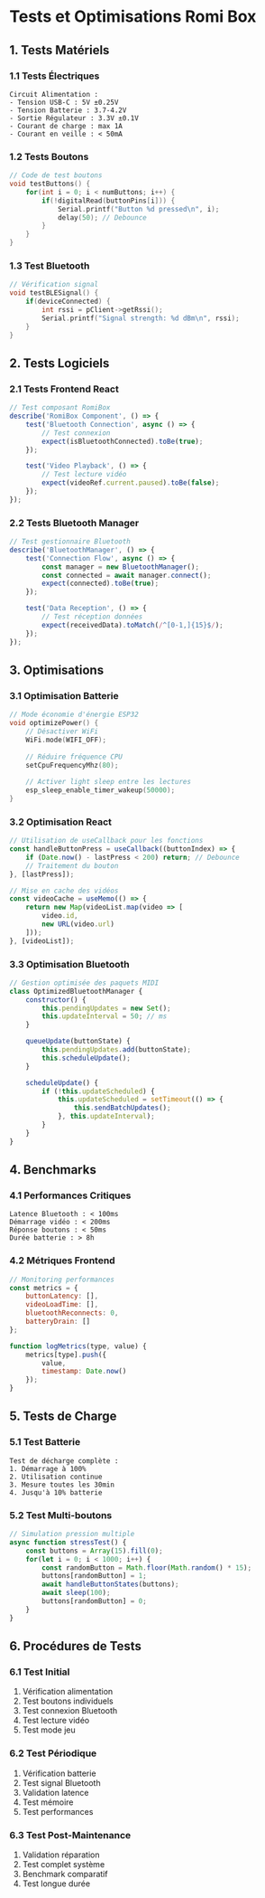 # Tests et Optimisations Romi Box

## 1. Tests Matériels

### 1.1 Tests Électriques
```
Circuit Alimentation :
- Tension USB-C : 5V ±0.25V
- Tension Batterie : 3.7-4.2V
- Sortie Régulateur : 3.3V ±0.1V
- Courant de charge : max 1A
- Courant en veille : < 50mA
```

### 1.2 Tests Boutons
```cpp
// Code de test boutons
void testButtons() {
    for(int i = 0; i < numButtons; i++) {
        if(!digitalRead(buttonPins[i])) {
            Serial.printf("Button %d pressed\n", i);
            delay(50); // Debounce
        }
    }
}
```

### 1.3 Test Bluetooth
```cpp
// Vérification signal
void testBLESignal() {
    if(deviceConnected) {
        int rssi = pClient->getRssi();
        Serial.printf("Signal strength: %d dBm\n", rssi);
    }
}
```

## 2. Tests Logiciels

### 2.1 Tests Frontend React
```javascript
// Test composant RomiBox
describe('RomiBox Component', () => {
    test('Bluetooth Connection', async () => {
        // Test connexion
        expect(isBluetoothConnected).toBe(true);
    });

    test('Video Playback', () => {
        // Test lecture vidéo
        expect(videoRef.current.paused).toBe(false);
    });
});
```

### 2.2 Tests Bluetooth Manager
```javascript
// Test gestionnaire Bluetooth
describe('BluetoothManager', () => {
    test('Connection Flow', async () => {
        const manager = new BluetoothManager();
        const connected = await manager.connect();
        expect(connected).toBe(true);
    });

    test('Data Reception', () => {
        // Test réception données
        expect(receivedData).toMatch(/^[0-1,]{15}$/);
    });
});
```

## 3. Optimisations

### 3.1 Optimisation Batterie
```cpp
// Mode économie d'énergie ESP32
void optimizePower() {
    // Désactiver WiFi
    WiFi.mode(WIFI_OFF);
    
    // Réduire fréquence CPU
    setCpuFrequencyMhz(80);
    
    // Activer light sleep entre les lectures
    esp_sleep_enable_timer_wakeup(50000);
}
```

### 3.2 Optimisation React
```javascript
// Utilisation de useCallback pour les fonctions
const handleButtonPress = useCallback((buttonIndex) => {
    if (Date.now() - lastPress < 200) return; // Debounce
    // Traitement du bouton
}, [lastPress]);

// Mise en cache des vidéos
const videoCache = useMemo(() => {
    return new Map(videoList.map(video => [
        video.id,
        new URL(video.url)
    ]));
}, [videoList]);
```

### 3.3 Optimisation Bluetooth
```javascript
// Gestion optimisée des paquets MIDI
class OptimizedBluetoothManager {
    constructor() {
        this.pendingUpdates = new Set();
        this.updateInterval = 50; // ms
    }

    queueUpdate(buttonState) {
        this.pendingUpdates.add(buttonState);
        this.scheduleUpdate();
    }

    scheduleUpdate() {
        if (!this.updateScheduled) {
            this.updateScheduled = setTimeout(() => {
                this.sendBatchUpdates();
            }, this.updateInterval);
        }
    }
}
```

## 4. Benchmarks

### 4.1 Performances Critiques
```
Latence Bluetooth : < 100ms
Démarrage vidéo : < 200ms
Réponse boutons : < 50ms
Durée batterie : > 8h
```

### 4.2 Métriques Frontend
```javascript
// Monitoring performances
const metrics = {
    buttonLatency: [],
    videoLoadTime: [],
    bluetoothReconnects: 0,
    batteryDrain: []
};

function logMetrics(type, value) {
    metrics[type].push({
        value,
        timestamp: Date.now()
    });
}
```

## 5. Tests de Charge

### 5.1 Test Batterie
```
Test de décharge complète :
1. Démarrage à 100%
2. Utilisation continue
3. Mesure toutes les 30min
4. Jusqu'à 10% batterie
```

### 5.2 Test Multi-boutons
```javascript
// Simulation pression multiple
async function stressTest() {
    const buttons = Array(15).fill(0);
    for(let i = 0; i < 1000; i++) {
        const randomButton = Math.floor(Math.random() * 15);
        buttons[randomButton] = 1;
        await handleButtonStates(buttons);
        await sleep(100);
        buttons[randomButton] = 0;
    }
}
```

## 6. Procédures de Tests

### 6.1 Test Initial
1. Vérification alimentation
2. Test boutons individuels
3. Test connexion Bluetooth
4. Test lecture vidéo
5. Test mode jeu

### 6.2 Test Périodique
1. Vérification batterie
2. Test signal Bluetooth
3. Validation latence
4. Test mémoire
5. Test performances

### 6.3 Test Post-Maintenance
1. Validation réparation
2. Test complet système
3. Benchmark comparatif
4. Test longue durée